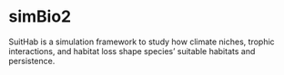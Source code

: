 # simBio2
SuitHab is a simulation framework to study how climate niches, trophic interactions, and habitat loss shape species’ suitable habitats and persistence.
